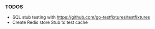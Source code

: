 ### TODOS
 - SQL stub testing with https://github.com/go-testfixtures/testfixtures
 - Create Redis store Stub to test cache